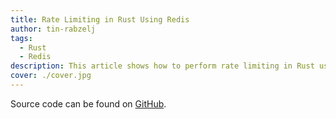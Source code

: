 ```yaml
---
title: Rate Limiting in Rust Using Redis
author: tin-rabzelj
tags:
  - Rust
  - Redis
description: This article shows how to perform rate limiting in Rust using Redis.
cover: ./cover.jpg
---
```


Source code can be found on [GitHub](https://github.com/tinrab/rusty-redis-rate-limiting).
